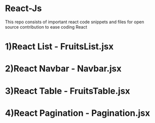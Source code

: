 # React-Js

This repo consists of important react code snippets and files for open source contribution to ease coding React
# 1)React List - FruitsList.jsx
# 2)React Navbar - Navbar.jsx
# 3)React Table - FruitsTable.jsx
# 4)React Pagination - Pagination.jsx


